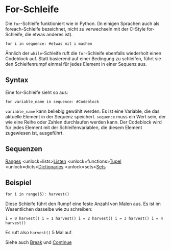 # For-Schleife
Die `for`-Schleife funktioniert wie in Python. (In einigen Sprachen auch als foreach-Schleife bezeichnet, nicht zu verwechseln mit der C-Style for-Schleife, die etwas anderes ist).

`for i in sequence:
    #etwas mit i machen`

Ähnlich der `while`-Schleife ruft die `for`-Schleife ebenfalls wiederholt einen Codeblock auf. Statt basierend auf einer Bedingung zu schleifen, führt sie den Schleifenrumpf einmal für jedes Element in einer Sequenz aus.

## Syntax
Eine for-Schleife sieht so aus:

`for variable_name in sequence:
    #Codeblock`

`variable_name` kann beliebig gewählt werden. Es ist eine Variable, die das aktuelle Element in der Sequenz speichert. `sequence` muss ein Wert sein, der wie eine Reihe oder Zahlen durchlaufen werden kann. Der Codeblock wird für jedes Element mit der Schleifenvariablen, die diesem Element zugewiesen ist, ausgeführt.

## Sequenzen
[Ranges](functions/range)      <unlock=lists>[Listen](docs/scripting/lists.md)      </unlock><unlock=functions>[Tupel](docs/scripting/tuples.md)      </unlock><unlock=dicts>[Dictionaries](docs/scripting/dicts.md)      </unlock><unlock=sets>[Sets](docs/scripting/sets.md)</unlock>

## Beispiel
`for i in range(5):
    harvest()`

Diese Schleife führt den Rumpf eine feste Anzahl von Malen aus. Es ist im Wesentlichen dasselbe wie zu schreiben:

`i = 0
harvest()
i = 1
harvest()
i = 2
harvest()
i = 3
harvest()
i = 4
harvest()`

Es ruft also `harvest()` 5 Mal auf.

Siehe auch [Break](docs/scripting/break.md) und [Continue](docs/scripting/continue.md)